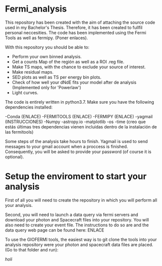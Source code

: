 # Fermi_analysis

This repository has been created with the aim of attaching the source code used in my Bachelor's Thesis. Therefore, it has been created to fullfil personal neccesities.
The code has been implemented using the Fermi Tools as well as fermipy. (Poner enlaces).

With this repository you should be able to:

- Perform your own binned analysis.
- Get a counts Map of the región as well as a ROI .reg file.
- Make TS maps, with the chance to exclude your source of interest.
- Make residual maps.
- SED plots as well as TS per energy bin plots.
- Check of how well your dNdE fits your model after de analysis (Implemented only for 'Powerlaw')
- Light curves.

The code is entirely written in python3.7. Make sure you have the following dependencies installed:

-Conda (ENLACE)
-FERMITOOLS (ENLACE)
-FERMIPY (ENLACE)
-yagmail (INSTRUCCIONES)
-Numpy
-astropy.io
-matplotlib
-os
-time
(creo que estás últimas tres dependencias vienen incluidas dentro de la instalación de las fermitools)

Some steps of the analysis take hours to finish. Yagmail is used to send messages to your gmail account when a proccess is finished. Consequently, you will be asked to provide your password (of course it is optional).

# Setup the enviroment to start your analysis

First of all you will need to create the repository in which you will perform all your analysis.

Second, you will need to launch a data query via fermi servers and download your photon and Spacecraft files into your repository. You will also need to create your event file. The instructions to do so are and the data query web page can be found here: ENLACE

To use the GIOFERMI tools, the easiest way is to git clone the tools into your analysis repository were your photon and spacecraft data files are placed. (Go to that folder and run):

_holi_

